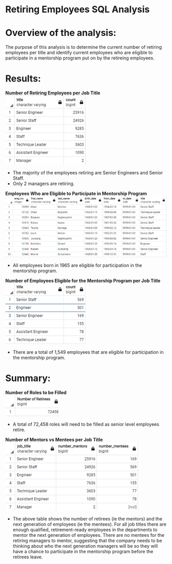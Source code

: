 # Retiring Employees SQL Analysis

# Overview of the analysis: 
 The purpose of this analysis is to determine the current number of retiring employees per title and identify current employees who are eligible to participate in a mentorship program put on by the retireing employees. 
 
# Results:

**Number of Retiring Employees per Job Title**                                                                                                 
![This is an image](https://github.com/nsmeltz/Module_7_Challenge/blob/63fca998e56084fa2dbcb3ba1d701a1ffc5c3839/Data/retiring_titles.png)

  - The majority of the employees retiring are Senior Engineers and Senior Staff.
  - Only 2 managers are retiring. 

**Employees Who are Eligible to Participate in Mentorship Program**                                                               
![Mentorship Program](https://github.com/nsmeltz/Module_7_Challenge/blob/63fca998e56084fa2dbcb3ba1d701a1ffc5c3839/Data/mentorship_eligibilty.png)
 - All employees born in 1965 are eligible for participation in the mentorship program.

**Number of Employees Eligible for the Mentorship Program per Job Title**                                                        
![Mentorship Numbers](https://github.com/nsmeltz/Module_7_Challenge/blob/871c641ebd0889750d5f71c05cffd849a6fb9734/Data/mentorship_titles.png)

  - There are a total of 1,549 employees that are eligible for participation in the mentorship program.
  
# Summary:
**Number of Roles to be Filled**                                                                             
![Retirees](https://github.com/nsmeltz/Module_7_Challenge/blob/02bfaf081b93cb7ea2e000d4fc5a143eb2da6348/Data/number%20of%20retirees.png)
                                                         
   - A total of 72,458 roles will need to be filled as senior level employees retire.
                                         
**Number of Mentors vs Mentees per Job Title**                                                                                                           
  ![Mentors vs Mentees](https://github.com/nsmeltz/Module_7_Challenge/blob/b50c8bbe95ce3128ec2c6e2cddb7e2c95ca5e723/Data/mentors_vs_mentees.png) 
  
  - The above table shows the number of retirees (ie the mentors) and the next generation of employees (ie the mentees). For all job titles there are enough qualified, retirement-ready employees in the departments to mentor the next generation of employees. There are no mentees for the retiring managers to mentor, suggesting that the company needs to be thinking about who the next generation managers will be so they will have a chance to participate in the mentorship program before the retirees leave. 

